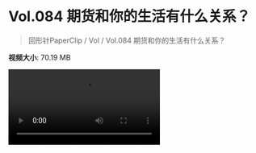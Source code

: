 # Vol.084 期货和你的生活有什么关系？

> 回形针PaperClip / Vol / Vol.084 期货和你的生活有什么关系？

**视频大小**: 70.19 MB

<div class="video"><video src="https://file.hsyhx.top/archive/PaperClip/Vol/084.mp4" controls preload>🤔 您的浏览器不支持 video 标签</video></div>